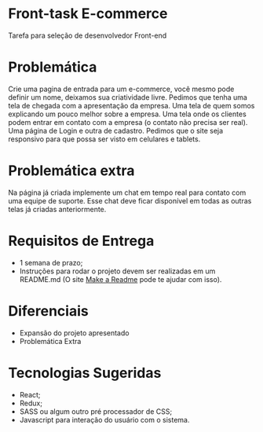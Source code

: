 # Front-task E-commerce

Tarefa para seleção de desenvolvedor Front-end

# Problemática

Crie uma pagina de entrada para um e-commerce, você mesmo pode definir um nome, deixamos sua criatividade livre. Pedimos que tenha uma tela de chegada com a apresentação da empresa. Uma tela de quem somos explicando um pouco melhor sobre a empresa. Uma tela onde os clientes podem entrar em contato com a empresa (o contato não precisa ser real). Uma página de Login e outra de cadastro. Pedimos que o site seja responsivo para que possa ser visto em celulares e tablets.

# Problemática extra

Na página já criada implemente um chat em tempo real para contato com uma equipe de suporte. Esse chat deve ficar disponível em todas as outras telas já criadas anteriormente.

# Requisitos de Entrega

- 1 semana de prazo;
- Instruções para rodar o projeto devem ser realizadas em um README.md (O site [Make a Readme](https://www.makeareadme.com/) pode te ajudar com isso).

# Diferenciais

- Expansão do projeto apresentado
- Problemática Extra

# Tecnologias Sugeridas

- React;
- Redux;
- SASS ou algum outro pré processador de CSS;
- Javascript para interação do usuário com o sistema.
